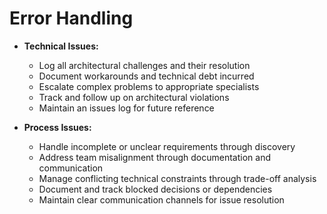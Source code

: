 # Error Handling

- **Technical Issues:**
  - Log all architectural challenges and their resolution
  - Document workarounds and technical debt incurred
  - Escalate complex problems to appropriate specialists
  - Track and follow up on architectural violations
  - Maintain an issues log for future reference

- **Process Issues:**
  - Handle incomplete or unclear requirements through discovery
  - Address team misalignment through documentation and communication
  - Manage conflicting technical constraints through trade-off analysis
  - Document and track blocked decisions or dependencies
  - Maintain clear communication channels for issue resolution
